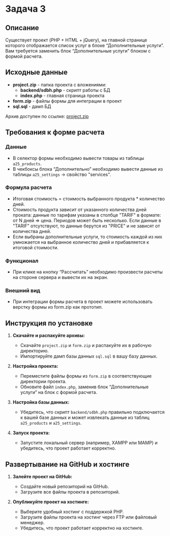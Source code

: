 # Задача 3

## Описание

Существует проект (PHP + HTML + jQuery), на главной странице которого отображается список услуг в блоке “Дополнительные услуги”. Вам требуется заменить блок “Дополнительные услуги” блоком с формой расчета.

## Исходные данные

- **project.zip** - папка проекта с вложениями:
  - **backend/sdbh.php** - скрипт работы с БД
  - **index.php** - главная страница проекта
- **form.zip** - файлы формы для интеграции в проект
- **sql.sql** - дамп БД

Архив доступен по ссылке: [project.zip](https://disk.yandex.ru/d/L5_v2vVC6JQ2wQ)

## Требования к форме расчета

### Данные

- В селектор формы необходимо вывести товары из таблицы `a25_products`.
- В чекбоксы блока “Дополнительно” необходимо вывести данные из таблицы `a25_settings` → свойство "services".

### Формула расчета

- Итоговая стоимость = стоимость выбранного продукта * количество дней.
- Стоимость продукта зависит от указанного количества дней проката: данные по тарифам указаны в столбце "TARIF" в формате: от N дней => цена. Периодов может быть несколько. Если данные в "TARIF" отсутствуют, то данные берутся из "PRICE" и не зависят от количества дней.
- Если выбраны дополнительные услуги, то стоимость каждой из них умножается на выбранное количество дней и прибавляется к итоговой стоимости.

### Функционал

- При клике на кнопку “Рассчитать” необходимо произвести расчеты на стороне сервера и вывести их на экран.

### Внешний вид

- При интеграции формы расчета в проект можете использовать верстку формы из form.zip как прототип.

## Инструкция по установке

1. **Скачайте и распакуйте архивы:**
   - Скачайте `project.zip` и `form.zip` и распакуйте их в рабочую директорию.
   - Импортируйте дамп базы данных `sql.sql` в вашу базу данных.

2. **Настройка проекта:**
   - Переместите файлы формы из `form.zip` в соответствующие директории проекта.
   - Обновите файл `index.php`, заменив блок “Дополнительные услуги” на блок с формой расчета.

3. **Настройка базы данных:**
   - Убедитесь, что скрипт `backend/sdbh.php` правильно подключается к вашей базе данных и может извлекать данные из таблиц `a25_products` и `a25_settings`.

4. **Запуск проекта:**
   - Запустите локальный сервер (например, XAMPP или MAMP) и убедитесь, что проект работает корректно.

## Развертывание на GitHub и хостинге

1. **Залейте проект на GitHub:**
   - Создайте новый репозиторий на GitHub.
   - Загрузите все файлы проекта в репозиторий.

2. **Опубликуйте проект на хостинге:**
   - Выберите удобный хостинг с поддержкой PHP.
   - Загрузите файлы проекта на хостинг через FTP или файловый менеджер.
   - Убедитесь, что проект работает корректно на хостинге.


